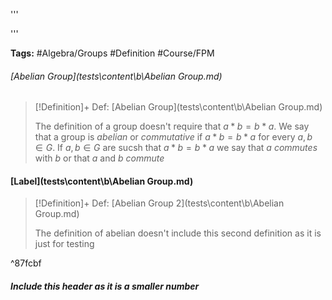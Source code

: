 '''

'''

**Tags:** #Algebra/Groups #Definition #Course/FPM 

###### [Abelian Group](tests\content\b\Abelian Group.md)

> [!Definition]+ Def: [Abelian Group](tests\content\b\Abelian Group.md)
> 
> The definition of a group doesn't require that $a\ast b = b\ast a$.
> We say that a group is *abelian* or *commutative* if $a\ast b = b\ast a$ for every $a,b\in G$. If $a,b\in G$ are sucsh that $a\ast b = b\ast a$ we say that $a$ *commutes* with $b$ or that $a$ and $b$ *commute*

#### [Label](tests\content\b\Abelian Group.md)

> [!Definition]+ Def: [Abelian Group 2](tests\content\b\Abelian Group.md)
> 
> The definition of abelian doesn't include this second definition as it is just for testing

^87fcbf

##### Include this header as it is a smaller number